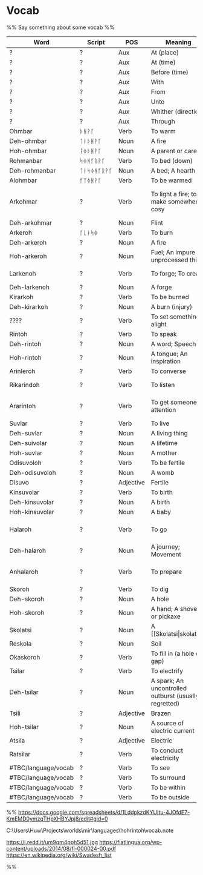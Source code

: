 # Vocab

%% Say something about some vocab %%



Word | Script | POS | Meaning | Verb Parameters
-----|--------|-----|---------|----------------
? | ? | Aux | At (place)
? | ? | Aux | At (time)
? | ? | Aux | Before (time)
? | ? | Aux | With
? | ? | Aux | From
? | ? | Aux | Unto
? | ? | Aux | Whither (direction)
? | ? | Aux | Through
Ohmbar | ᚦᚻᚹᚴ | Verb | To warm | (*with*) Fuel
Deh-ohmbar | ᛐᛓᚦᚻᚹᚴ | Noun | A fire
Hoh-ohmbar | ᛛᛄᚦᚻᚹᚴ | Noun | A parent or carer
Rohmanbar | ᛋᛄᚻᚶᚱᚹᚴ | Verb | To bed (down)
Deh-rohmanbar | ᛐᛓᛋᛄᚻᚶᚱᚹᚴ | Noun | A bed; A hearth
Alohmbar | ᚶᛉᛄᚻᚹᚴ | Verb | To be warmed | (*unto*) thing-being-warmed
Arkohmar | ? | Verb | To light a fire; to make somewhere cosy | (*with*) person-making-fire, (*at*) space-being-made-into-fire, (*from*) tinder / bedding
Deh-arkohmar | ? | Noun | Flint
Arkeroh | ᚴᚳᛓᛋᛄ | Verb | To burn | (*with*) Fuel
Deh-arkeroh | ? | Noun | A fire
Hoh-arkeroh | ? | Noun | Fuel; An impure or unprocessed thing
Larkenoh | ? | Verb | To forge; To create | (*with*) creator, (*from*) material, (*Unto*) creation
Deh-larkenoh | ? | Noun | A forge
Kirarkoh | ? | Verb | To be burned | (*unto*) burnee
Deh-kirarkoh | ? | Noun | A burn (injury)
???? | ? | Verb | To set something alight | (*unto*) thing-being-set-alight
Rintoh | ? | Verb | To speak | (*from*) speaker
Deh-rintoh | ? | Noun | A word; Speech
Hoh-rintoh | ? | Noun | A tongue; An inspiration
Arinleroh | ? | Verb | To converse | (*with*) person-conversing
Rikarindoh | ? | Verb | To listen | (*with*) listener, (*from*) sound-source
Ararintoh | ? | Verb | To get someone's attention | (*with*) attention-seeker, (*from*) potential-attention-provider
Suvlar | ? | Verb | To live | (*??*) living-thing
Deh-suvlar | ? | Noun | A living thing
Deh-suivolar | ? | Noun | A lifetime
Hoh-suvlar | ? | Noun | A mother
Odisuvoloh | ? | Verb | To be fertile | (*??*) fertile-thing
Deh-odisuvoloh | ? | Noun | A womb | 
Disuvo | ? | Adjective | Fertile
Kinsuvolar | ? | Verb | To birth | (*from*) mother, (*??*) baby
Deh-kinsuvolar | ? | Noun | A birth
Hoh-kinsuvolar | ? | Noun | A baby
Halaroh | ? | Verb | To go | (*?*) mover, (*whither*) location/direction/destination, ...
Deh-halaroh | ? | Noun | A journey; Movement
Anhalaroh | ? | Verb | To prepare | (*before*) thing-preparing-for, (*from*) thing-preparing, (*with*) preparations
Skoroh | ? | Verb | To dig | ??? #TBC/language/vocab
Deh-skoroh | ? | Noun | A hole
Hoh-skoroh | ? | Noun | A hand; A shovel or pickaxe
Skolatsi | ? | Noun | A [[Skolatsi\|skolatsi]]
Reskola | ? | Noun | Soil
Okaskoroh | ? | Verb | To fill in (a hole or gap) | ??? #TBC/language/vocab
Tsilar | ? | Verb | To electrify | (*from*) source, (*unto*) target
Deh-tsilar | ? | Noun | A spark; An uncontrolled outburst (usually regretted)
Tsili | ? | Adjective | Brazen
Hoh-tsilar | ? | Noun | A source of electric current
Atsila | ? | Adjective | Electric
Ratsilar | ? | Verb | To conduct electricity | (*through*) conductor, (*from*) source, (*unto*) target
#TBC/language/vocab | ? | Verb | To see | #TBC/language/vocab 
#TBC/language/vocab | ? | Verb | To surround | #TBC/language/vocab
#TBC/language/vocab | ? | Verb | To be within | #TBC/language/vocab**
#TBC/language/vocab | ? | Verb | To be outside | #TBC/language/vocab

%%
https://docs.google.com/spreadsheets/d/1LddpkzdKYUItu-4JOfdE7-KmEMD0ymzqTHpXHBYJpj8/edit#gid=0

C:\Users\Huw\Projects\worlds\mir\languages\hohrintoh\vocab.note

https://i.redd.it/um9qm4pph5d51.jpg
https://fiatlingua.org/wp-content/uploads/2014/08/fl-000024-00.pdf
https://en.wikipedia.org/wiki/Swadesh_list

%%